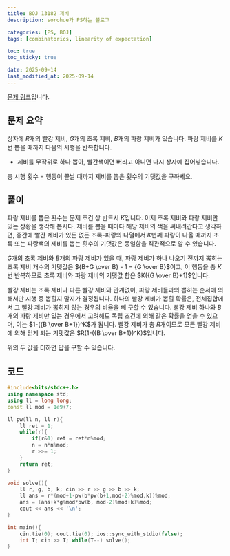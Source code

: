 ```yaml
---
title: BOJ 13182 제비
description: sorohue가 PS하는 블로그

categories: [PS, BOJ]
tags: [combinatorics, linearity of expectation]

toc: true
toc_sticky: true

date: 2025-09-14
last_modified_at: 2025-09-14
---
```


[문제 링크](https://boj.kr/13182)입니다.

## 문제 요약

상자에 $R$개의 빨강 제비, $G$개의 초록 제비, $B$개의 파랑 제비가 있습니다. 파랑 제비를 $K$번 뽑을 때까지 다음의 시행을 반복합니다.

- 제비를 무작위로 하나 뽑아, 빨간색이면 버리고 아니면 다시 상자에 집어넣습니다.

총 시행 횟수 = 행동이 끝날 때까지 제비를 뽑은 횟수의 기댓값을 구하세요.

## 풀이

파랑 제비를 뽑은 횟수는 문제 조건 상 반드시 $K$입니다. 이제 초록 제비와 파랑 제비만 있는 상황을 생각해 봅시다. 제비를 뽑을 때마다 해당 제비의 색을 써내려간다고 생각하면, 중간에 빨간 제비가 있든 없든 초록-파랑의 나열에서 $K$번째 파랑이 나올 때까지 초록 또는 파랑색의 제비를 뽑는 횟수의 기댓값은 동일함을 직관적으로 알 수 있습니다.

$G$개의 초록 제비와 $B$개의 파랑 제비가 있을 때, 파랑 제비가 하나 나오기 전까지 뽑히는 초록 제비 개수의 기댓값은 ${B+G \over B} - 1 = {G \over B}$이고, 이 행동을 총 $K$번 반복하므로 초록 제비와 파랑 제비의 기댓값 합은 $K({G \over B}+1)$입니다.

빨강 제비는 초록 제비나 다른 빨강 제비와 관계없이, 파랑 제비들과의 뽑히는 순서에 의해서만 시행 중 뽑힐지 말지가 결정됩니다. 하나의 빨강 제비가 뽑힐 확률은, 전체집합에서 그 빨강 제비가 뽑히지 않는 경우의 비율을 빼 구할 수 있습니다. 빨강 제비 하나와 $B$개의 파랑 제비만 있는 경우에서 고려해도 독립 조건에 의해 같은 확률을 얻을 수 있으며, 이는 $1-({B \over B+1})^K$가 됩니다. 빨강 제비가 총 $R$개이므로 모든 빨강 제비에 의해 얻게 되는 기댓값은 $R(1-({B \over B+1})^K)$입니다.

위의 두 값을 더하면 답을 구할 수 있습니다.

## 코드

```cpp
#include<bits/stdc++.h>
using namespace std;
using ll = long long;
const ll mod = 1e9+7;

ll pw(ll n, ll r){
    ll ret = 1;
    while(r){
        if(r&1) ret = ret*n%mod;
        n = n*n%mod;
        r >>= 1;
    }
    return ret;
}

void solve(){
    ll r, g, b, k; cin >> r >> g >> b >> k;
    ll ans = r*(mod+1-pw(b*pw(b+1,mod-2)%mod,k))%mod;
    ans = (ans+k*g%mod*pw(b, mod-2)%mod+k)%mod;
    cout << ans << '\n';
}

int main(){
    cin.tie(0); cout.tie(0); ios::sync_with_stdio(false);
    int T; cin >> T; while(T--) solve();
}
```
